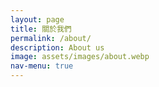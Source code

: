```yaml
---
layout: page
title: 關於我們
permalink: /about/
description: About us
image: assets/images/about.webp
nav-menu: true
---
```

